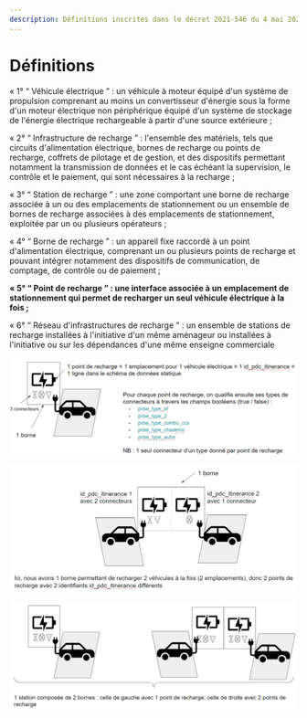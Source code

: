 ```yaml
---
description: Définitions inscrites dans le décret 2021-546 du 4 mai 2021
---
```


# Définitions

« 1° “ Véhicule électrique ” : un véhicule à moteur équipé d'un système de propulsion comprenant au moins un convertisseur d'énergie sous la forme d'un moteur électrique non périphérique équipé d'un système de stockage de l'énergie électrique rechargeable à partir d'une source extérieure ;

« 2° “ Infrastructure de recharge ” : l'ensemble des matériels, tels que circuits d'alimentation électrique, bornes de recharge ou points de recharge, coffrets de pilotage et de gestion, et des dispositifs permettant notamment la transmission de données et le cas échéant la supervision, le contrôle et le paiement, qui sont nécessaires à la recharge ;

« 3° “ Station de recharge ” : une zone comportant une borne de recharge associée à un ou des emplacements de stationnement ou un ensemble de bornes de recharge associées à des emplacements de stationnement, exploitée par un ou plusieurs opérateurs ;

« 4° “ Borne de recharge ” : un appareil fixe raccordé à un point d'alimentation électrique, comprenant un ou plusieurs points de recharge et pouvant intégrer notamment des dispositifs de communication, de comptage, de contrôle ou de paiement ;

**« 5° “ Point de recharge ” : une interface associée à un emplacement de stationnement qui permet de recharger un seul véhicule électrique à la fois ;**

« 6° “ Réseau d'infrastructures de recharge ” : un ensemble de stations de recharge installées à l'initiative d'un même aménageur ou installées à l'initiative ou sur les dépendances d'une même enseigne commerciale

![](<../../.gitbook/assets/image (5).png>)

![](../../.gitbook/assets/image.png)

![](<../../.gitbook/assets/image (4).png>)



